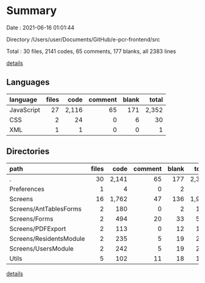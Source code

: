 # Summary

Date : 2021-06-16 01:01:44

Directory /Users/user/Documents/GitHub/e-pcr-frontend/src

Total : 30 files,  2141 codes, 65 comments, 177 blanks, all 2383 lines

[details](details.md)

## Languages
| language | files | code | comment | blank | total |
| :--- | ---: | ---: | ---: | ---: | ---: |
| JavaScript | 27 | 2,116 | 65 | 171 | 2,352 |
| CSS | 2 | 24 | 0 | 6 | 30 |
| XML | 1 | 1 | 0 | 0 | 1 |

## Directories
| path | files | code | comment | blank | total |
| :--- | ---: | ---: | ---: | ---: | ---: |
| . | 30 | 2,141 | 65 | 177 | 2,383 |
| Preferences | 1 | 4 | 0 | 2 | 6 |
| Screens | 16 | 1,762 | 47 | 136 | 1,945 |
| Screens/AntTablesForms | 2 | 180 | 0 | 2 | 182 |
| Screens/Forms | 2 | 494 | 20 | 33 | 547 |
| Screens/PDFExport | 2 | 113 | 0 | 12 | 125 |
| Screens/ResidentsModule | 2 | 235 | 5 | 19 | 259 |
| Screens/UsersModule | 2 | 242 | 5 | 19 | 266 |
| Utils | 5 | 102 | 11 | 18 | 131 |

[details](details.md)